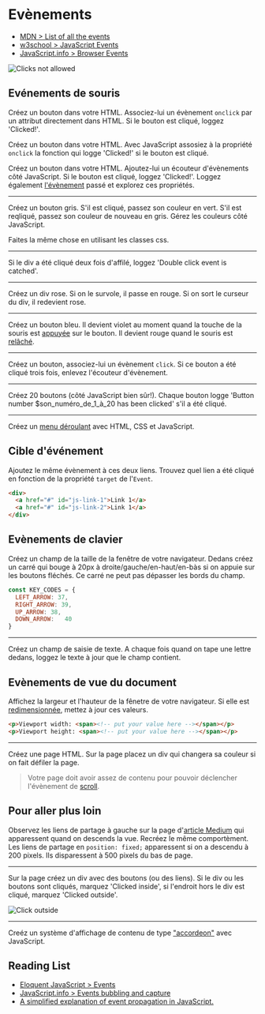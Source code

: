 # Evènements 

+ [MDN > List of all the events](https://developer.mozilla.org/en-US/docs/Web/Events)
+ [w3school > JavaScript Events](https://www.w3schools.com/js/js_events.asp)
+ [JavaScript.info > Browser Events](http://javascript.info/introduction-browser-events)

![Clicks not allowed](http://www.commitstrip.com/wp-content/uploads/2016/06/Strip-Les-codeurs-et-les-images-650-final-1.jpg)

## Evénements de souris

Créez un bouton dans votre HTML. Associez-lui un évènement `onclick` par un attribut directement dans HTML. Si le bouton est cliqué, loggez 'Clicked!'.

Créez un bouton dans votre HTML. Avec JavaScript assosiez à la propriété `onclick` la fonction qui logge 'Clicked!' si le bouton est cliqué.

Créez un bouton dans votre HTML. Ajoutez-lui un écouteur d'évènements côté JavaScript. Si le bouton est cliqué, loggez 'Clicked!'. Loggez également [l'évènement](https://developer.mozilla.org/en-US/docs/Web/API/Event) passé et explorez ces propriétés.

---

Créez un bouton gris. S'il est cliqué, passez son couleur en vert. S'il est reqliqué, passez son couleur de nouveau en gris. Gérez les couleurs côté JavaScript.

Faites la même chose en utilisant les classes css.

---

Si le div a été cliqué deux fois d'affilé, loggez 'Double click event is catched'. 

---

Créez un div rose. Si on le survole, il passe en rouge. Si on sort le curseur du div, il redevient rose. 

---

Créez un bouton bleu. Il devient violet au moment quand la touche de la souris est [appuyée](https://developer.mozilla.org/en-US/docs/Web/Events/mousedown) sur le bouton. Il devient rouge quand le souris est [relâché](https://developer.mozilla.org/en-US/docs/Web/Events/mouseup).

---

Créez un bouton, associez-lui un évènement `click`. Si ce bouton a été cliqué trois fois, enlevez l'écouteur d'évènement.

---

Créez 20 boutons (côté JavaScript bien sûr!). Chaque bouton logge 'Button number $son_numéro_de_1_à_20 has been clicked' s'il a été cliqué. 

---

Créez un [menu déroulant](https://getbootstrap.com/docs/4.0/components/dropdowns/#single-button-dropdowns) avec HTML, CSS et JavaScript.

## Cible d'événement

Ajoutez le même évènement à ces deux liens. Trouvez quel lien a été cliqué en fonction de la propriété `target` de l'`Event`.

```html
<div>
  <a href="#" id="js-link-1">Link 1</a>
  <a href="#" id="js-link-2">Link 1</a>
</div>
```

## Evènements de clavier

Créez un champ de la taille de la fenêtre de votre navigateur. Dedans créez un carré qui bouge à 20px à droite/gauche/en-haut/en-bàs si on appuie sur les boutons fléchés. Ce carré ne peut pas dépasser les bords du champ.

```js
const KEY_CODES = {
  LEFT_ARROW: 37,
  RIGHT_ARROW: 39,
  UP_ARROW:	38,
  DOWN_ARROW:	40
}
```

---

Créez un champ de saisie de texte. A chaque fois quand on tape une lettre dedans, loggez le texte à jour que le champ contient. 


## Evènements de vue du document

Affichez la largeur et l'hauteur de la fênetre de votre navigateur.
Si elle est [redimensionnée](https://developer.mozilla.org/en-US/docs/Web/Events/resize), mettez à jour ces valeurs.

```html
<p>Viewport width: <span><!-- put your value here --></span></p>
<p>Viewport height: <span><!-- put your value here --></span></p>
```

---

Créez une page HTML. Sur la page placez un div qui changera sa couleur si on fait défiler la page.
> Votre page doit avoir assez de contenu pour pouvoir déclencher l'évènement de [scroll](https://developer.mozilla.org/en-US/docs/Web/Events/scroll).


## Pour aller plus loin

Observez les liens de partage à gauche sur la page d'[article Medium](https://codeburst.io/top-javascript-vscode-extensions-for-faster-development-c687c39596f5) qui apparessent quand on descends la vue. Recréez le même comportèment.
Les liens de partage en `position: fixed;` apparessent si on a descendu à 200 pixels. Ils disparessent à 500 pixels du bas de page.

---

Sur la page créez un div avec des boutons (ou des liens). Si le div ou les boutons sont cliqués, marquez 'Clicked inside', si l'endroit hors le div est cliqué, marquez 'Clicked outside'.

![Click outside](https://i.ibb.co/6tNfRxM/click-outside.gif)

---

Creéz un système d'affichage de contenu de type ["accordeon"](https://getbootstrap.com/docs/4.1/components/collapse/#accordion-example) avec JavaScript.


## Reading List
+ [Eloquent JavaScript > Events](https://eloquentjavascript.net/15_event.html)
+ [JavaScript.info > Events bubbling and capture](https://javascript.info/bubbling-and-capturing)
+ [A simplified explanation of event propagation in JavaScript.](https://medium.freecodecamp.org/a-simplified-explanation-of-event-propagation-in-javascript-f9de7961a06e)